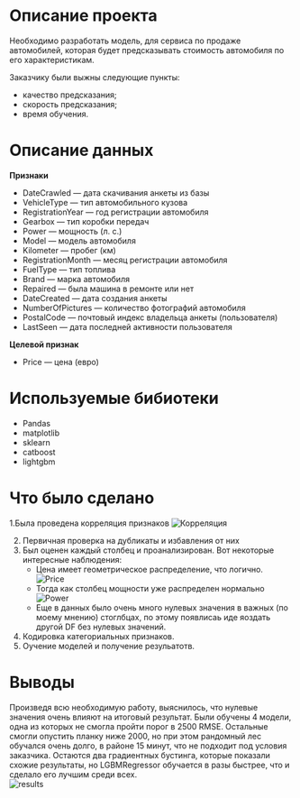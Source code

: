 # Описание проекта

Необходимо разработать модель, для сервиса по продаже автомобилей, которая будет предсказывать стоимость автомобиля по его характеристикам.

Заказчику были выжны следующие пункты:
- качество предсказания;
- скорость предсказания;
- время обучения.

# Описание данных

**Признаки**
- DateCrawled — дата скачивания анкеты из базы
- VehicleType — тип автомобильного кузова
- RegistrationYear — год регистрации автомобиля
- Gearbox — тип коробки передач
- Power — мощность (л. с.)
- Model — модель автомобиля
- Kilometer — пробег (км)
- RegistrationMonth — месяц регистрации автомобиля
- FuelType — тип топлива
- Brand — марка автомобиля
- Repaired — была машина в ремонте или нет
- DateCreated — дата создания анкеты
- NumberOfPictures — количество фотографий автомобиля
- PostalCode — почтовый индекс владельца анкеты (пользователя)
- LastSeen — дата последней активности пользователя  

**Целевой признак**
- Price — цена (евро)

# Используемые бибиотеки

- Pandas
- matplotlib
- sklearn
- catboost
- lightgbm

# Что было сделано

1.Была проведена корреляция признаков 
![Корреляция](https://github.com/Rook-Black/Practicum/assets/108406912/37fe3db6-f4fe-4939-8ac8-2ee811c74e6e)

2. Первичная проверка на дубликаты и избавления от них
3. Был оценен каждый столбец и проанализирован. Вот некоторые интересные наблюдения:
    - Цена имеет геометрическое распределение, что логично.  
    ![Price](https://github.com/Rook-Black/Practicum/assets/108406912/ab4b3f21-6100-4adb-a3c5-72f9901e6bed)
    - Тогда как столбец мощности уже распределен нормально  
    ![Power](https://github.com/Rook-Black/Practicum/assets/108406912/46af0dd9-7990-43d3-bef6-fa4cfdda33f2)
    - Еще в данных было очень много нулевых значения в важных (по моему мнению) стоглбцах, по этому появлисаь иде яоздать другой DF без нулевых значений.
4. Кодировка категориальных признаков.
5. Оучение моделей и получение резульатотв.

# Выводы

Произведя всю необходимую работу, выяснилось, что нулевые значения очень влияют на итоговый результат. Были обучены 4 модели, одна из которых не смогла пройти порог в 2500 RMSE. Остальные смогли опустить планку ниже 2000, но при этом рандомный лес обучался очень долго, в районе 15 минут, что не подходит под условия заказчика. Остаются два градиентных бустинга, которые показали схожие результаты, но LGBMRegressor обучается в разы быстрее, что и сделало его лучшим среди всех.  
![results](https://github.com/Rook-Black/Practicum/assets/108406912/b4708328-b495-4fd5-ae5b-6bf92de2692a)
